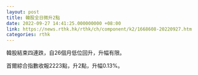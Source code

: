 ```yaml
---
layout: post
title: 韓股全日微升2點
date: 2022-09-27 14:41:25.000000000 +08:00
link: https://news.rthk.hk/rthk/ch/component/k2/1668608-20220927.htm
categories: rthk
---
```


韓股結束四連跌，自26個月低位回升，升幅有限。

首爾綜合指數收報2223點，升2點，升幅0.13%。
